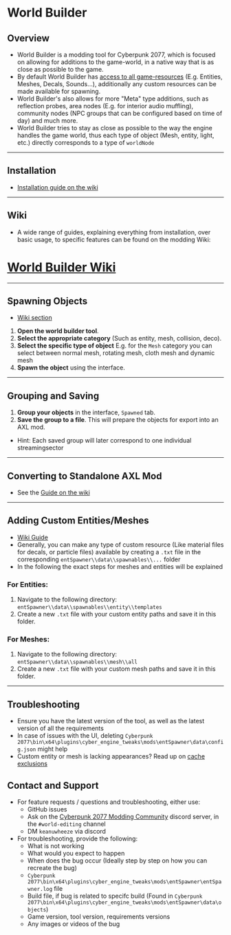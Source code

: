 # World Builder

## Overview

- World Builder is a modding tool for Cyberpunk 2077, which is focused on allowing for additions to the game-world, in a native way that is as close as possible to the game.
- By default World Builder has [access to all game-resources](https://app.gitbook.com/o/-MP5ijqI11FeeX7c8-N8/s/4gzcGtLrr90pVjAWVdTc/modding-guides/world-editing/object-spawner/supported-nodes) (E.g. Entities, Meshes, Decals, Sounds...), additionally any custom resources can be made available for spawning.
- World Builder's also allows for more "Meta" type additions, such as reflection probes, area nodes (E.g. for interior audio muffling), community nodes (NPC groups that can be configured based on time of day) and much more.
- World Builder tries to stay as close as possible to the way the engine handles the game world, thus each type of object (Mesh, entity, light, etc.) directly corresponds to a type of `worldNode`

---

## Installation
- [Installation guide on the wiki](https://app.gitbook.com/o/-MP5ijqI11FeeX7c8-N8/s/4gzcGtLrr90pVjAWVdTc/modding-guides/world-editing/object-spawner/installation)

---
## Wiki
- A wide range of guides, explaining everything from installation, over basic usage, to specific features can be found on the modding Wiki:
# [World Builder Wiki](https://wiki.redmodding.org/cyberpunk-2077-modding/modding-guides/world-editing/object-spawner)

---

## Spawning Objects

- [Wiki section](https://wiki.redmodding.org/cyberpunk-2077-modding/modding-guides/world-editing/object-spawner/ui-tabs-explained/tab-spawn-new)
1. **Open the world builder tool**.
2. **Select the appropriate category** (Such as entity, mesh, collision, deco).
3. **Select the specific type of object** E.g. for the `Mesh` category you can select between normal mesh, rotating mesh, cloth mesh and dynamic mesh
4. **Spawn the object** using the interface.

---

## Grouping and Saving

1. **Group your objects** in the interface, `Spawned` tab.
2. **Save the group to a file**. This will prepare the objects for export into an AXL mod.
- Hint: Each saved group will later correspond to one individual streamingsector

---

## Converting to Standalone AXL Mod

- See the [Guide on the wiki](https://wiki.redmodding.org/cyberpunk-2077-modding/modding-guides/world-editing/exporting-from-object-spawner)

---

## Adding Custom Entities/Meshes

- [Wiki Guide](https://wiki.redmodding.org/cyberpunk-2077-modding/modding-guides/world-editing/object-spawner/features-and-guides/adding-custom-resources-props)
- Generally, you can make any type of custom resource (Like material files for decals, or particle files) available by creating a `.txt` file in the corresponding `entSpawner\\data\\spawnables\\...` folder
- In the following the exact steps for meshes and entities will be explained

### For Entities:

1. Navigate to the following directory:  
   `entSpawner\\data\\spawnables\\entity\\templates`
2. Create a new `.txt` file with your custom entity paths and save it in this folder.

### For Meshes:

1. Navigate to the following directory:  
   `entSpawner\\data\\spawnables\\mesh\\all`
2. Create a new `.txt` file with your custom mesh paths and save it in this folder.

---

## Troubleshooting

- Ensure you have the latest version of the tool, as well as the latest version of all the requirements
- In case of issues with the UI, deleting `Cyberpunk 2077\bin\x64\plugins\cyber_engine_tweaks\mods\entSpawner\data\config.json` might help
- Custom entity or mesh is lacking appearances? Read up on [cache exclusions](https://wiki.redmodding.org/cyberpunk-2077-modding/modding-guides/world-editing/object-spawner/features-and-guides/adding-custom-resources-props#cache-exclusions)

## Contact and Support
- For feature requests / questions and troubleshooting, either use:
   - GitHub issues
   - Ask on the [Cyberpunk 2077 Modding Community](https://discord.gg/redmodding) discord server, in the `#world-editing` channel
   - DM `keanuwheeze` via discord
- For troubleshooting, provide the following:
   - What is not working
   - What would you expect to happen
   - When does the bug occur (Ideally step by step on how you can recreate the bug)
   - `Cyberpunk 2077\bin\x64\plugins\cyber_engine_tweaks\mods\entSpawner\entSpawner.log` file
   - Build file, if bug is related to specifc build (Found in `Cyberpunk 2077\bin\x64\plugins\cyber_engine_tweaks\mods\entSpawner\data\objects`)
   - Game version, tool version, requirements versions
   - Any images or videos of the bug
